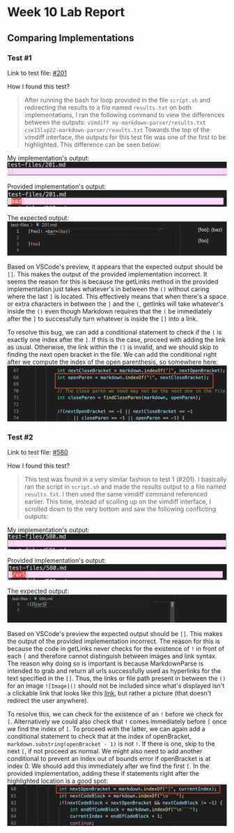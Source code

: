 # Week 10 Lab Report
## Comparing Implementations

### Test #1
Link to test file: [#201](https://github.com/nidhidhamnani/markdown-parser/blob/main/test-files/201.md?plain=1)

How I found this test?
> After running the bash for loop provided in the file `script.sh` and redirecting the results to a file named `results.txt` on both implementations, I ran the following command to view the differences between the outputs:
 `vimdiff my-markdown-parser/results.txt cse15lsp22-markdown-parser/results.txt`
 Towards the top of the vimdiff interface, the outputs for this test file was one of the first to be highlighted.
 This difference can be seen below:

My implementation's output:
![Image](L5_screenshots/myoutput1.png)

Provided implementation's output:
![Image](L5_screenshots/theiroutput1.png)

The expected output:
![Image](L5_screenshots/vscodeexp1.png)

Based on VSCode's preview, it appears that the expected output should be `[]`. This makes the output of the provided implementation incorrect. It seems the reason for this is because the getLinks method in the provided implementation just takes whatever's in between the `()` without caring where the last `]` is located. This effectively means that when there's a space or extra characters in between the `]` and the `(`, getlinks will take whatever's inside the `()` even though Markdown requires that the `(` be immediately after the `]` to successfully turn whatever is inside the `[]` into a link. 

To resolve this bug, we can add a conditional statement to check if the `(` is exactly one index after the `]`. If this is the case, proceed with adding the link as usual. Otherwise, the link within the `()` is invalid, and we should skip to finding the next open bracket in the file. We can add the conditional right after we compute the index of the open parenthesis, so somewhere here:
![Image](L5_screenshots/fix1.png)

### Test #2
Link to test file: [#580](https://github.com/nidhidhamnani/markdown-parser/blob/main/test-files/580.md?plain=1)

How I found this test?
> This test was found in a very similar fashion to test 1 (#201). I basically ran the script in `script.sh` and made the results output to a file named `results.txt`. I then used the same vimdiff command referenced earlier. This time, instead of scolling up on the vimdiff interface, I scrolled down to the very bottom and saw the following conflicting outputs:

My implementation's output:
![Image](L5_screenshots/myoutput2.png)

Provided implementation's output:
![Image](L5_screenshots/theiroutput2.png)

The expected output:
![Image](L5_screenshots/vscodeexp2.png)

Based on VSCode's preview the expected output should be `[]`. This makes the output of the provided implementation incorrect. The reason for this is because the code in getLinks never checks for the existence of `!` in front of each `[` and therefore cannot distinguish between images and link syntax. The reason why doing so is important is because MarkdownParse is intended to grab and return all urls successfully used as hyperlinks for the text specified in the `[]`. Thus, the links or file path present in between the `()` for an image `![Image]()` should not be included since what's displayed isn't a clickable link that looks like this [link](), but rather a picture (that doesn't redirect the user anywhere).

To resolve this, we can check for the existence of an `!` before we check for `[`. Alternatively we could also check that `!` comes immediately before `[` once we find the index of `[`. To proceed with the latter, we can again add a conditional statement to check that at the index of openBracket, `markdown.substring(openBracket - 1)` is not `!`. If there is one, skip to the next `[`, if not proceed as normal. We might also need to add another conditional to prevent an index out of bounds error if openBracket is at index 0. We should add this immediately after we find the first `[`. In the provided implementation, adding these if statements right after the highlighted location is a good spot:
![Image](L5_screenshots/fix2.png)

